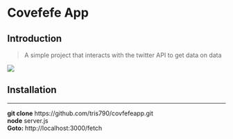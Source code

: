 # Covefefe App

## Introduction

> A simple project that interacts with the twitter API to get data on data

<img src="https://images.duckduckgo.com/iu/?u=https%3A%2F%2Fwww.breakingbelizenews.com%2Fwp-content%2Fuploads%2F2016%2F03%2Fdonald-bb-trump.jpg&f=1" style="max-width:100%" /> 


## Installation

<hr/>
 <b>git clone</b> https://github.com/tris790/covfefeapp.git 
</br>
<b>node</b> server.js
</br>
<b>Goto: </b>http://localhost:3000/fetch
</br>
